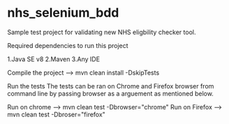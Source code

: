 
# nhs_selenium_bdd

Sample test project for validating new NHS eligbility checker tool.

Required dependencies to run this project

1.Java SE v8
2.Maven
3.Any IDE

Compile the project
--> mvn clean install -DskipTests


Run the tests
The tests can be ran on Chrome and Firefox browser from command line by passing browser as a arguement as mentioned below.

Run on chrome  --> mvn clean test -Dbrowser="chrome"
Run on Firefox --> mvn clean test -Dbroser="firefox"
